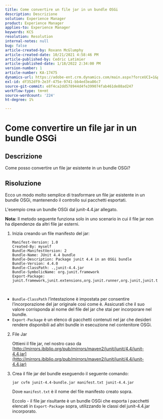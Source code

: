 ```yaml
---
title: Come convertire un file jar in un bundle OSGi
description: Descrizione
solution: Experience Manager
product: Experience Manager
applies-to: Experience Manager
keywords: KCS
resolution: Resolution
internal-notes: null
bug: false
article-created-by: Roxann McGlumphy
article-created-date: 10/21/2021 4:58:46 PM
article-published-by: Cedric Latimier
article-published-date: 1/18/2022 2:34:00 PM
version-number: 1
article-number: KA-17475
dynamics-url: https://adobe-ent.crm.dynamics.com/main.aspx?forceUCI=1&pagetype=entityrecord&etn=knowledgearticle&id=94505726-9032-ec11-b6e5-000d3a5ba97a
exl-id: df352df9-2e3f-475e-9741-bb4ed3ea86c7
source-git-commit: e8f4ca2dd578944d4fe399074fab461de88ad247
workflow-type: tm+mt
source-wordcount: '224'
ht-degree: 1%

---
```


# Come convertire un file jar in un bundle OSGi

## Descrizione


Come posso convertire un file jar esistente in un bundle OSGi?


## Risoluzione


Ecco un modo molto semplice di trasformare un file jar esistente in un bundle OSGi, mantenendo il controllo sui pacchetti esportati.

L&#39;esempio crea un bundle OSGi dal junit-4.4.jar allegato.

<b>Nota:</b> Il metodo seguente funziona solo in uno scenario in cui il file jar non ha dipendenze da altri file jar esterni.



1. Inizia creando un file manifesto del jar:

   ```
   Manifest-Version: 1.0
   Created-By: myself
   Bundle-ManifestVersion: 2
   Bundle-Name: JUnit 4.4 bundle
   Bundle-Description: Package junit 4.4 in an OSGi bundle
   Bundle-Version: 4.4.0
   Bundle-ClassPath: .,junit-4.4.jar
   Bundle-SymbolicName: org.junit.framework
   Export-Package: junit.framework,junit.extensions,org.junit.runner,org.junit,junit.textui
   ```

 
- `Bundle-ClassPath` l’intestazione è impostata per consentire l’incorporazione del jar originale così come è. Assicurati che il suo valore corrisponda al nome del file del jar che stai per incorporare nel bundle.
- `Export-Package` è un elenco di pacchetti contenuti nel jar che desideri rendere disponibili ad altri bundle in esecuzione nel contenitore OSGi.
2. File Jar

    Ottieni il file jar, nel nostro caso da [http://mirrors.ibiblio.org/pub/mirrors/maven2/junit/junit/4.4/junit-4.4.jar](http://mirrors.ibiblio.org/pub/mirrors/maven2/junit/junit/4.4/junit-4.4.jar)
    
3. Crea il file jar del bundle eseguendo il seguente comando:


   ```
   jar cvfm junit-4.4-bundle.jar manifest.txt junit-4.4.jar
   ```



   Dove `manifest.txt` è il nome del file manifesto creato sopra.



   Eccolo - il file jar risultante è un bundle OSGi che esporta i pacchetti elencati in `Export-Package` sopra, utilizzando le classi del junit-4.4.jar incorporato.
